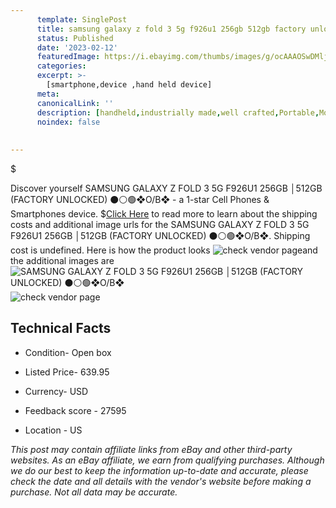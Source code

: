 ```yaml
---
      template: SinglePost
      title: samsung galaxy z fold 3 5g f926u1 256gb 512gb factory unlocked o b 
      status: Published
      date: '2023-02-12'
      featuredImage: https://i.ebayimg.com/thumbs/images/g/ocAAAOSwDMljawtE/s-l225.jpg
      categories: 
      excerpt: >-
        [smartphone,device ,hand held device]
      meta:
      canonicalLink: ''
      description: [handheld,industrially made,well crafted,Portable,Mobile,Compact,Convenient,Lightweight,Maneuverable,Man-portable,Miniature,Carriable,Hand-held,Light,Holdable,Transportable,Mobile device,Pocket-sized,On-the-go,Wireless,Cordless,Compact size,Convenient size, smartphone,device ,hand held device]
      noindex: false
      
        
---
```

$

Discover yourself SAMSUNG GALAXY Z FOLD 3 5G F926U1 256GB │512GB (FACTORY UNLOCKED) ⚫️⚪️🟢❖O/B❖ - a 1-star Cell Phones & Smartphones device.
$[Click Here](https://www.ebay.com/itm/325416976980?hash=item4bc45d0254%3Ag%3AocAAAOSwDMljawtE&mkevt=1&mkcid=1&mkrid=711-53200-19255-0&campid=%253CePNCampaignId%253E&customid=%253CreferenceId%253E&toolid=10049) to read more to learn about the shipping costs and additional image urls for the SAMSUNG GALAXY Z FOLD 3 5G F926U1 256GB │512GB (FACTORY UNLOCKED) ⚫️⚪️🟢❖O/B❖. Shipping cost is undefined. Here is how the product looks ![check vendor page](https://i.ebayimg.com/thumbs/images/g/ocAAAOSwDMljawtE/s-l225.jpg)and the additional images are![SAMSUNG GALAXY Z FOLD 3 5G F926U1 256GB │512GB (FACTORY UNLOCKED) ⚫️⚪️🟢❖O/B❖](https://i.ebayimg.com/images/g/ocAAAOSwDMljawtE/s-l1600.jpg)![check vendor page](https://origin-galleryplus.ebayimg.com/ws/web/325416976980_2_0_1/225x225.jpg,https://origin-galleryplus.ebayimg.com/ws/web/325416976980_3_0_1/225x225.jpg,https://origin-galleryplus.ebayimg.com/ws/web/325416976980_4_0_1/225x225.jpg)



 ## Technical Facts 



     
      

 - Condition- Open box 


      

 - Listed Price- 639.95 


      

 - Currency- USD 


      

 - Feedback score - 27595 


      

 - Location - US 


      
      

 *_This post may contain affiliate links from eBay and other third-party websites. As an eBay affiliate, we earn from qualifying purchases. Although we do our best to keep the information up-to-date and accurate, please check the date and all details with the vendor's website before making a purchase. Not all data may be accurate._*






